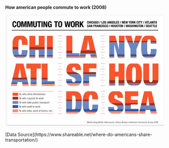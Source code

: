 **How american people commute to work (2008)**
<p align = "left">
<img src="Commute to work in US original.png" width="600"/> 
</p>
[Data Source](https://www.shareable.net/where-do-americans-share-transportation/)
